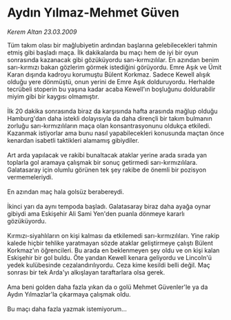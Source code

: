 # Aydın Yılmaz-Mehmet Güven

*Kerem Altan 23.03.2009*

<div class="taraf_structure_2col_1zq">
<div class="margen_n">



 <p>Tüm takım olası bir mağlubiyetin ardından başlarına gelebilecekleri tahmin etmiş gibi başladı maça. İlk dakikalarda bu maçı hem de iyi bir oyun sonrasında kazanacak gibi gözüküyordu sarı-kırmızılılar. En azından benim sarı-kırmızı bakan gözlerim görmek istediğini görüyordu. Emre Aşık ve Ümit Karan dışında kadroyu korumuştu Bülent Korkmaz. Sadece Kewell alışık olduğu yere dönmüştü, onun yerini de Emre Aşık dolduruyordu. Herhalde tecrübeli stoperin bu yaşına kadar acaba Kewell'ın boşluğunu doldurabilir miyim gibi bir kaygısı olmamıştır. <br/><br/>İlk 20 dakika sonrasında biraz da karşısında hafta arasında mağlup olduğu Hamburg'dan daha istekli dolayısıyla da daha dirençli bir takım bulmanın zorluğu sarı-kırmızılıların maça olan konsantrasyonunu oldukça etkiledi. Kazanmak istiyorlar ama bunu nasıl yapabilecekleri konusunda maçtan önce kenardan isabetli taktikleri alamamış gibiydiler. <br/><br/>Art arda yapılacak ve rakibi bunaltacak ataklar yerine arada sırada yan toplarla gol aramaya çalışmak bir sonuç getirmedi sarı-kırmızılılara. Galatasaray için olumlu görünen tek şey rakibe de önemli bir pozisyon vermemeleriydi. <br/><br/>En azından maç hala golsüz berabereydi. <br/><br/>İkinci yarı da aynı tempoda başladı. Galatasaray biraz daha ayağa oynar gibiydi ama Eskişehir Ali Sami Yen'den puanla dönmeye kararlı gözüküyordu. <br/><br/>Kırmızı-siyahlıların on kişi kalması da etkilemedi sarı-kırmızılıları. Yine rakip kalede hiçbir tehlike yaratmayan sözde ataklar geliştirmeye çalıştı Bülent Korkmaz'ın öğrencileri. Bu arada en beklenmeyen şey oldu ve on kişi kalan Eskişehir bir gol buldu. Öte yandan Kewell kenara geliyordu ve Lincoln'ü yedek kulübesinde cezalandırılıyordu. Ceza kime kesildi belli değil. Maç sonrası bir tek Arda'yı alkışlayan taraftarlara olsa gerek. <br/><br/>Ama beni golden daha fazla yıkan da o golü Mehmet Güvenler'le ya da Aydın Yılmazlar'la çıkarmaya çalışmak oldu. <br/><br/>Bu maçı daha fazla yazmak istemiyorum...</p>

<br/>


<div id="taraf_not">
</div>

</div>


</div>
